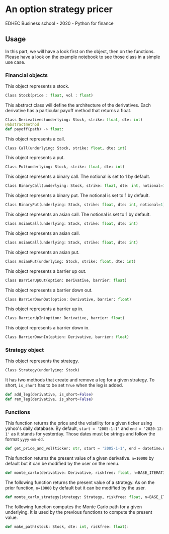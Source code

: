 # An option strategy pricer
EDHEC Business school - 2020 - Python for finance


## Usage

In this part, we will have a look first on the object, then on the functions. Please have a look on the example notebook to see those class in a simple use case.

### Financial objects

This object represents a stock.
```python
Class Stock(price : float, vol : float)
```

This abstract class will define the architecture of the derivatives. Each derivative has a particular payoff method that returns a float.
```python
Class Derivatives(underlying: Stock, strike: float, dte: int) 
@abstractmethod
def payoff(path) -> float:
```

This object represents a call.
```python
Class Call(underlying: Stock, strike: float, dte: int)
```

This object represents a put.
```python
Class Put(underlying: Stock, strike: float, dte: int)
```

This object represents a binary call. The notional is set to 1 by default.
```python
Class BinaryCall(underlying: Stock, strike: float, dte: int, notional=1)
```

This object represents a binary put. The notional is set to 1 by default.
```python
Class BinaryPut(underlying: Stock, strike: float, dte: int, notional=1)
```


This object represents an asian call. The notional is set to 1 by default.
```python
Class AsianCall(underlying: Stock, strike: float, dte: int)
```

This object represents an asian call.
```python
Class AsianCall(underlying: Stock, strike: float, dte: int)
```


This object represents an asian put.
```python
Class AsianPut(underlying: Stock, strike: float, dte: int)
```


This object represents a barrier up out.
```python
Class BarrierUpOut(option: Derivative, barrier: float)
```

This object represents a barrier down out.
```python
Class BarrierDownOut(option: Derivative, barrier: float)
```

This object represents a barrier up in.
```python
Class BarrierUpIn(option: Derivative, barrier: float)
```

This object represents a barrier down in.
```python
Class BarrierDownIn(option: Derivative, barrier: float)
```

### Strategy object

This object represents the strategy. 
```python
Class Strategy(underlying: Stock)
```
It has two methods that create and remove a leg for a given strategy. To short, `is_short` has to be set `True` when the leg is added.
```python
def add_leg(derivative, is_short=False)
def rem_leg(derivative, is_short=False)
```

### Functions

This function returns the price and the volatility for a given ticker using yahoo's daily database. By default, `start = '2005-1-1'` and `end = '2020-12-1'` as it stands for yesterday. 
Those dates must be strings and follow the format `yyyy-mm-dd`.
```python
def get_price_and_vol(ticker: str, start = '2005-1-1', end = datetime.date.today().strftime("%Y-%m-%d")):
```

This function returns the present value of a given derivative. `n=10000` by default but it can be modified by the user on the menu.
```python
def monte_carlo(derivative: Derivative, riskfree: float, n=BASE_ITERATIONS):
```

The following function returns the present value of a strategy. As on the prior function, `n=10000` by default but it can be modified by the user.
```python
def monte_carlo_strategy(strategy: Strategy, riskfree: float, n=BASE_ITERATIONS):
```

The following function computes the Monte Carlo path for a given underlying. It is used by the previous functions to compute the present value.
```python
def make_path(stock: Stock, dte: int, riskfree: float):
```

